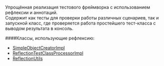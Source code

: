 Упрощённая реализация тестового фреймворка с использованием рефлексии и аннотаций.
<br/>
Содержит как тесты для проверки работы различных сценариев, так и запускной класс, где проверяется работа
простейшего тест-класса с выводом результата в консоль. 

####Классы, использующие рефлексию:
 - [SimpleObjectCreatorImpl](/src/main/java/ru/otus/reflection/core/impl/SimpleObjectCreatorImpl.java)
 - [ReflectionTestClassProcessorImpl](/src/main/java/ru/otus/reflection/core/impl/ReflectionTestClassProcessorImpl.java)
 - [ReflectionUtils](/src/main/java/ru/otus/reflection/core/helper/ReflectionUtils.java)
